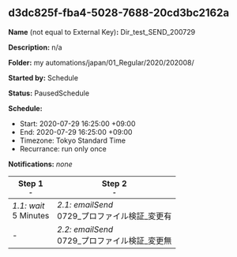 ## d3dc825f-fba4-5028-7688-20cd3bc2162a

**Name** (not equal to External Key)**:** Dir_test_SEND_200729

**Description:** n/a

**Folder:** my automations/japan/01_Regular/2020/202008/

**Started by:** Schedule

**Status:** PausedSchedule

**Schedule:**

* Start: 2020-07-29 16:25:00 +09:00
* End: 2020-07-29 16:25:00 +09:00
* Timezone: Tokyo Standard Time
* Recurrance: run only once

**Notifications:** _none_


| Step 1<br>_<small>-</small>_ | Step 2<br>_<small>-</small>_ |
| --- | --- |
| _1.1: wait_<br>5 Minutes | _2.1: emailSend_<br>0729_プロファイル検証_変更有 |
| - | _2.2: emailSend_<br>0729_プロファイル検証_変更無 |
